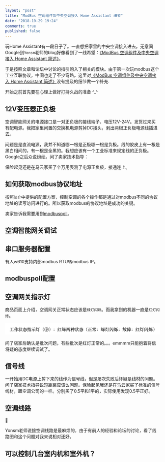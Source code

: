 ```yaml
---
layout: "post"
title: "ModBus 空调组件及中央空调接入 Home Assistant 细节"
date: "2018-10-29 19:24"
comments: true
published: false
---
```

玩Home Assistant有一段日子了。一直想把家里的中央空调接入进去。无意间Google到`Yonsm`老师的blog好像看到了一线希望：[《ModBus 空调组件及中央空调接入 Home Assistant 简述》][1]。

于是按照文章和论坛中讨论的指引购入了相关的模块。由于第一次玩modbus这个工业互联协议，中间也走了不少弯路。这里对[《ModBus 空调组件及中央空调接入 Home Assistant 简述》][1]没有提及的细节做一个补充.

开始之前首先要在心理上做好打持久战的准备 \^_\^
<!--放解释图片，智能网关，modbus tcp服务器-->

## 12V变压器正负极

空调智能网关的电源接口是一对正负极的接线端子，电压12V-24V。发货过来买有配电源。我把家里闲置的交换机电源剪掉DC接头，剥出两根正负极电源线插进去。


问题是是直流电源，我并不知道哪一根是正极哪一根是负极。线的胶皮上有一根是黑白相间的，有一根是全黑的。我想应该有一个工业标准来规定线的正负极。Google之后众说纷纭。问了卖家技术指导：

<!--聊天截图1-->

保险起见还是在马云家买了个万用表测了电源正负极，接通连上。


## 如何获取modbus协议地址

按照`简介`中提供的配置方案，控制空调的各个操作都是通过对modbus不同的协议地址的读写访问进行的。所以获取modbus的协议地址是成功的关键。

卖家告诉我需要用到[modbuspoll][modbuspoll]。

## 空调智能网关调试

## 串口服务器配置

有人w610支持内部modbus RTU转modbus IP。

## modbuspoll配置

## 空调网关指示灯

商品页面上介绍，空调网关正常状态应该是`绿灯闪烁`。而我拿到的机器一直是`红灯闪烁`。

![modbus light](/images/HA-climate-modbus/modbus_light.png)

问了店家后确认是批次问题，有些批次是红灯正常的。。。emmmm只能抱着将信将疑的态度继续调试了。

<!--wechat-->

## 信号线

一开始用DC电源上剪下来的线作为信号线，但是屡次失败后怀疑是线材的问题。问了店家技术指导说短距离应该么问题。保险起见我还是在马云家买了标准的信号线材，跟空调公司的一样。分别买了0.5平和1平的，实际使用发现0.5平正好。

<!--信号线材淘宝-->

## 空调线路

<!--线路图--> <!--实际拍摄-->

Yonsm老师说接空调线路是最麻烦的，由于有前人的经验和论坛的讨论，看了线路图和这个问题对我来说相对还好。

## 可以控制几台室内机和室外机？


[1]: http://yonsm.net/modbus/
[modbuspoll]: https://www.modbustools.com/modbus_poll.html